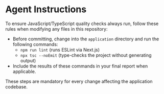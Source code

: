 # Agent Instructions

To ensure JavaScript/TypeScript quality checks always run, follow these rules when modifying any files in this repository:

- Before committing, change into the `application` directory and run the following commands:
  - `npm run lint` (runs ESLint via Next.js)
  - `npx tsc --noEmit` (type-checks the project without generating output)
- Include the results of these commands in your final report when applicable.

These steps are mandatory for every change affecting the application codebase.
